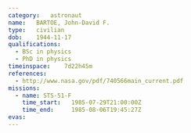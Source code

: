 ```yaml
---
category:	astronaut
name:	BARTOE, John-David F.
type:	civilian
dob:	1944-11-17
qualifications:
  - BSc in physics
  - PhD in physics
timeinspace:	7d22h45m
references:
  - http://www.nasa.gov/pdf/740566main_current.pdf
missions:
  - name: STS-51-F
    time_start:   1985-07-29T21:00:00Z
    time_end:     1985-08-06T19:45:27Z
evas:
---
```

